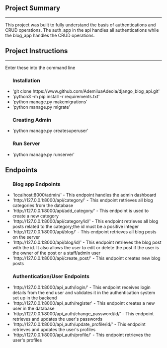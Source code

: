 <h2>Project Summary</h2><hr>

This project was built to fully understand the basis of authentications and CRUD operations. The auth_app in the api handles all authentications while the blog_app handles the CRUD operations.

<h2>Project Instructions</h2><hr>
Enter these into the command line
<ul>
	<h3>Installation</h3>
	<li>'git clone https://www.github.com/AdemiluaAdeola/django_blog_api.git'</li>
	<li>'python3 -m pip install -r requirements.txt'</li>
	<li>'python manage.py makemigrations'</li>
	<li>'python manage.py migrate'</li>
	<h3>Creating Admin</h3>
	<li>'python manage.py createsuperuser'</li>
	<h3>Run Server</h3>
	<li>'python manage.py runserver'</li>
</ul>

<h2>Endpoints</h2>
<ul>
	<h3>Blog app Endpoints</h3>
	<li>'localhost:8000/admin/' - This endpoint handles the admin dashboard</li>
	<li>'http://127.0.0.1:8000/api/category/' - This endpoint retrieves all blog categories from the database</li>
	<li>'http://127.0.0.1:8000/api/add_category/' - This endpoint is used to create a new category</li>
	<li>'http://127.0.0.1:8000/api/category/id/' - This endpoint retrieves all blog posts related to the category;the id must be a positive integer</li>
	<li>'http://127.0.0.1:8000/api/blog/' - This endpoint retrieves all blog posts on the server</li>
	<li>'http://127.0.0.1:8000/api/blog/id/' - This endpoint retrieves the blog post with the id. It also allows the user to edit or delete the post if the user is the owner of 	the post or a staff/admin user</li>
	<li>'http://127.0.0.1:8000/api/create_post/' - This endpoint creates new blog posts</li>
	<h3>Authentication/User Endpoints</h3>
	<li>'http://127.0.0.1:8000/api_auth/login/' - This endpoint receives login details from the end user and validates it in the authentication system set up in the backend</li>
	<li>'http://127.0.0.1:8000/api_auth/register' - This endpoint creates a new user in the database</li>
	<li>'http://127.0.0.1:8000/api_auth/change_password/id/' - This endpoint retrieves and updates the user's passwords</li>
	<li>'http://127.0.0.1:8000/api_auth/update_profile/id/' - This endpoint retrieves and updates the user's profiles</li>
	<li>'http://127.0.0.1:8000/api_auth/profile/' - This endpoint retrieves the user's profiles</li>
</ul>
